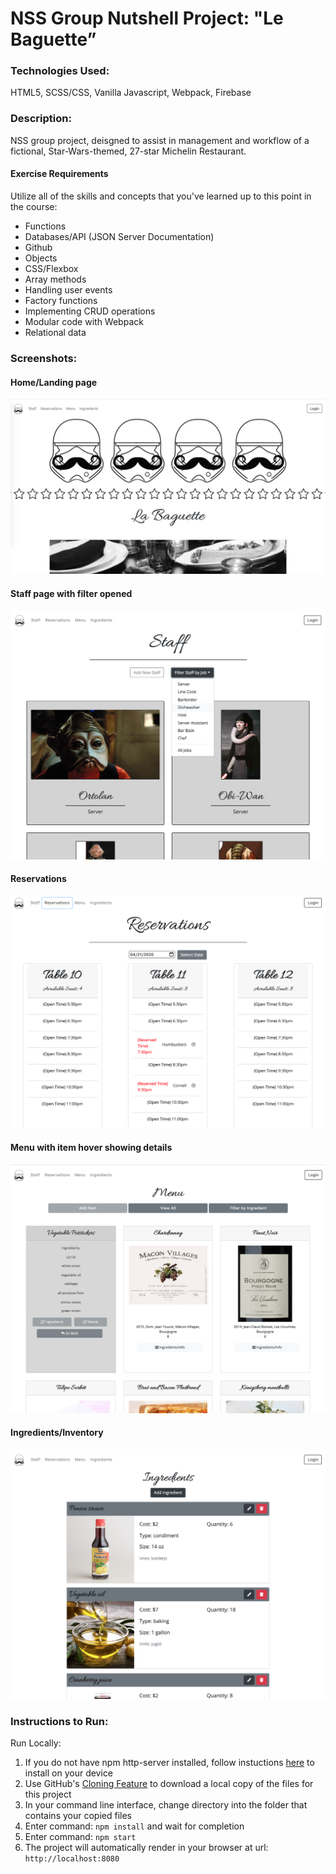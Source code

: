 # NSS Group Nutshell Project: "Le Baguette”

### Technologies Used:
HTML5, SCSS/CSS, Vanilla Javascript, Webpack, Firebase

### Description:
NSS group project, deisgned to assist in management and workflow of a fictional, Star-Wars-themed, 27-star Michelin Restaurant.

#### Exercise Requirements
Utilize all of the skills and concepts that you've learned up to this point in the course:

- Functions
- Databases/API (JSON Server Documentation)
- Github
- Objects
- CSS/Flexbox
- Array methods
- Handling user events
- Factory functions
- Implementing CRUD operations
- Modular code with Webpack
- Relational data

### Screenshots:
#### Home/Landing page
![screenshot](screenshots/Home.png)

#### Staff page with filter opened
![screenshot](screenshots/Staff_Filtered.png)

#### Reservations
![screenshot](screenshots/Reservations.png)

#### Menu with item hover showing details
![screenshot](screenshots/Menu_hover_item.png)

#### Ingredients/Inventory
![screenshot](screenshots/Ingredients_inventory.png)

### Instructions to Run:
Run Locally:
1. If you do not have npm http-server installed, follow instuctions [here](https://www.npmjs.com/package/http-server) to install on your device
1. Use GitHub's [Cloning Feature](https://help.github.com/en/github/creating-cloning-and-archiving-repositories/cloning-a-repository) to download a local copy of the files for this project
1. In your command line interface, change directory into the folder that contains your copied files
1. Enter command: `npm install` and wait for completion
1. Enter command: `npm start`
1. The project will automatically render in your browser at url: `http://localhost:8080`
